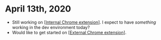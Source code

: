# April 13th, 2020
- Still working on [[Internal Chrome extension]]. I expect to have *something* working in the dev environment today?
- Would like to get started on [[External Chrome extension]].

[//begin]: # "Autogenerated link references for markdown compatibility"
[Internal Chrome extension]: ../internal-chrome-extension "Internal Chrome Extension"
[External Chrome extension]: ../external-chrome-extension "External Chrome Extension"
[//end]: # "Autogenerated link references"